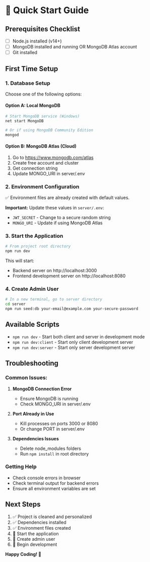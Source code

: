 # 🚀 Quick Start Guide

## Prerequisites Checklist
- [ ] Node.js installed (v14+)
- [ ] MongoDB installed and running OR MongoDB Atlas account
- [ ] Git installed

## First Time Setup

### 1. Database Setup
Choose one of the following options:

#### Option A: Local MongoDB
```bash
# Start MongoDB service (Windows)
net start MongoDB

# Or if using MongoDB Community Edition
mongod
```

#### Option B: MongoDB Atlas (Cloud)
1. Go to https://www.mongodb.com/atlas
2. Create free account and cluster
3. Get connection string
4. Update MONGO_URI in server/.env

### 2. Environment Configuration
✅ Environment files are already created with default values.

**Important:** Update these values in `server/.env`:
- `JWT_SECRET` - Change to a secure random string
- `MONGO_URI` - Update if using MongoDB Atlas

### 3. Start the Application
```bash
# From project root directory
npm run dev
```

This will start:
- Backend server on http://localhost:3000
- Frontend development server on http://localhost:8080

### 4. Create Admin User
```bash
# In a new terminal, go to server directory
cd server
npm run seed:db your-email@example.com your-secure-password
```

## Available Scripts
- `npm run dev` - Start both client and server in development mode
- `npm run dev:client` - Start only client development server
- `npm run dev:server` - Start only server development server

## Troubleshooting

### Common Issues:

1. **MongoDB Connection Error**
   - Ensure MongoDB is running
   - Check MONGO_URI in server/.env

2. **Port Already in Use**
   - Kill processes on ports 3000 or 8080
   - Or change PORT in server/.env

3. **Dependencies Issues**
   - Delete node_modules folders
   - Run `npm install` in root directory

### Getting Help
- Check console errors in browser
- Check terminal output for backend errors
- Ensure all environment variables are set

## Next Steps
1. ✅ Project is cleaned and personalized
2. ✅ Dependencies installed
3. ✅ Environment files created
4. 🔄 Start the application
5. 🔄 Create admin user
6. 🔄 Begin development

**Happy Coding! 🎉**
